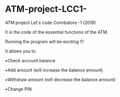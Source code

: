 # ATM-project-LCC1-
ATM project Let's code Coimbatore -1 (2019)


It is the code of the essential functions of the ATM.

Running the program will be exciting !!!


It allows you to

   ▪️Check account balance

   ▪️Add amount (will increase the balance amount)
   
   ▪️Withdraw amount (will decrease the balance amount)

   ▪️Change PIN 
   

